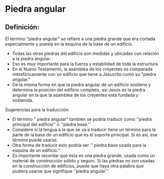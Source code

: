 # Piedra angular

## Definición: 

El término "piedra angular" se refiere a una piedra grande que era cortada especialmente  y puesta en la esquina de la base de un edificio.

* Todas las otras piedras del edificio son medidas y ubicadas con relación a la piedra angular.
* Eso es muy importante para la fuerza y estabilidad de toda la estructura.
* En el Nuevo Testamento, la asamblea de los creyentes es  comparada metafóricamente con un edificio que tiene a Jesucrito como su "piedra angular."
* De la misma forma en que la piedra angular de un edificio sostiene y determina la posición del edificio completo, asi Jesús es la piedra angular en la que la asamblea de los creyentes está fundada y sostenida.

Sugerencias para la traducción:

* El término " piedra angular" también se podría traducir como ''piedra principal del edificio'' o ''piedra base.''
* Considere si la lengua a la que se va a traducir tiene un término para la parte de la base de un edificio que es el soporte principal.  Si es así, ese término puede usarse.
* Otra forma de traducir esto podría ser '' piedra base usada para la esquina de un edificio.''
* Es importante recordar que ésta es una piedra grande, usada como un material de construcción sólido y seguro. Si las piedras no son usadas en la construcción de edificios, puede que haya otra palabra que pudiera usarse que signifique ''piedra angular.''

